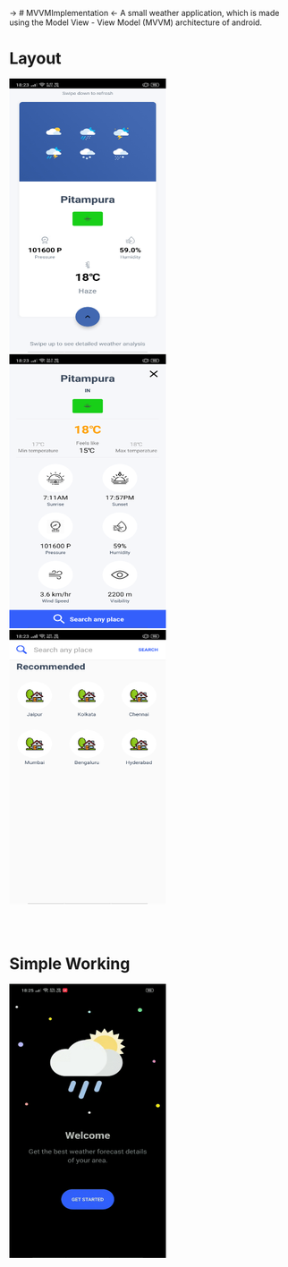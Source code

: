 -> # MVVMImplementation <-
A small weather application, which is made using the Model View - View Model (MVVM) architecture of android.
<h1>Layout</h1>
<p>
<img src="https://github.com/mRahulJain/MVVMImplementation/blob/master/media/Screenshot_2020-01-30-18-23-06-66_73fffda32ecae4406204fb071fbe2380.png" width="280" height="490"/>
<img src="https://github.com/mRahulJain/MVVMImplementation/blob/master/media/Screenshot_2020-01-30-18-23-17-01_73fffda32ecae4406204fb071fbe2380.png" width="280" height="490"/>
<img src="https://github.com/mRahulJain/MVVMImplementation/blob/master/media/Screenshot_2020-01-30-18-23-39-37_73fffda32ecae4406204fb071fbe2380.png" width="280" height="490"/>
</p>
<br><br>
<h1>Simple Working</h1>
<p>
<img src="https://github.com/mRahulJain/MVVMImplementation/blob/master/media/video.gif" width="280" height="490"/>
</p>
